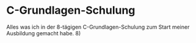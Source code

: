 # C-Grundlagen-Schulung

Alles was ich in der 8-tägigen C-Grundlagen-Schulung zum Start meiner Ausbildung gemacht habe. 8)
